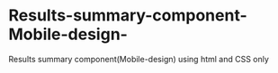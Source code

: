 # Results-summary-component-Mobile-design-
Results summary component(Mobile-design) using html and CSS only

